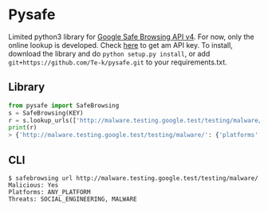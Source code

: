# Pysafe

Limited python3 library for [Google Safe Browsing API v4](https://developers.google.com/safe-browsing/v4/). For now, only the online lookup is developed. Check [here](https://developers.google.com/safe-browsing/v4/get-started) to get am API key. To install, download the library and do `python setup.py install`, or add `git+https://github.com/Te-k/pysafe.git` to your requirements.txt.

## Library

```python
from pysafe import SafeBrowsing
s = SafeBrowsing(KEY)
r = s.lookup_urls(['http://malware.testing.google.test/testing/malware/'])
print(r)
> {'http://malware.testing.google.test/testing/malware/': {'platforms': ['ANY_PLATFORM'], 'threats': ['MALWARE', 'SOCIAL_ENGINEERING'], 'malicious': True, 'cache': '300s'}}
```

## CLI

```
$ safebrowsing url http://malware.testing.google.test/testing/malware/
Malicious: Yes
Platforms: ANY_PLATFORM
Threats: SOCIAL_ENGINEERING, MALWARE
```
